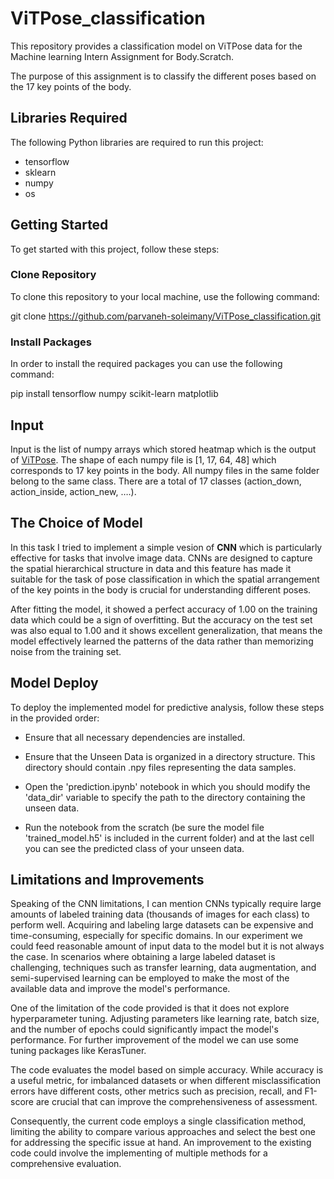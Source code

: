 # ViTPose_classification
This repository provides a classification model on ViTPose data for the Machine learning Intern Assignment for Body.Scratch.

The purpose of this assignment is to classify the different poses based on the 17 key points of the body.

## Libraries Required

The following Python libraries are required to run this project:

- tensorflow
- sklearn
- numpy
- os


## Getting Started

To get started with this project, follow these steps:

### Clone Repository

To clone this repository to your local machine, use the following command:

git clone https://github.com/parvaneh-soleimany/ViTPose_classification.git

### Install Packages

In order to install the required packages you can use the following command:

pip install tensorflow numpy scikit-learn matplotlib 

## Input
Input is the list of numpy arrays which stored heatmap which is the output of [ViTPose](https://github.com/ViTAE-Transformer/ViTPose). The shape of each numpy file is [1, 17, 64, 48] which corresponds to 17 key points in the body. All numpy files in the same folder belong to the same class. There are a total of 17 classes (action_down, action_inside, action_new, ….). 

## The Choice of Model

In this task I tried to implement a simple vesion of **CNN** which is particularly effective for tasks that involve image data. CNNs are designed to capture the spatial hierarchical structure in data and this feature has made it suitable for the task of pose classification in which the spatial arrangement of the key points in the body is crucial for understanding different poses.

After fitting the model, it showed a perfect accuracy of 1.00 on the training data which could be a sign of overfitting. But the accuracy on the test set was also equal to 1.00 and it shows excellent generalization, that means the model effectively learned the patterns of the data rather than memorizing noise from the training set.

## Model Deploy

To deploy the implemented model for predictive analysis, follow these steps in the provided order:

- Ensure that all necessary dependencies are installed. 

- Ensure that the Unseen Data is organized in a directory structure. This directory should contain .npy files representing the data samples.

- Open the 'prediction.ipynb' notebook in which you should modify the 'data_dir' variable to specify the path to the directory containing the unseen data.

- Run the notebook from the scratch (be sure the model file 'trained_model.h5' is included in the current folder) and at the last cell you can see the predicted class of your unseen data.

## Limitations and Improvements

Speaking of the CNN limitations, I can mention CNNs typically require large amounts of labeled training data (thousands of images for each class) to perform well. Acquiring and labeling large datasets can be expensive and time-consuming, especially for specific domains. In our experiment we could feed reasonable amount of input data to the model but it is not always the case.
In scenarios where obtaining a large labeled dataset is challenging, techniques such as transfer learning, data augmentation, and semi-supervised learning can be employed to make the most of the available data and improve the model's performance. 

One of the limitation of the code provided is that it does not explore hyperparameter tuning. Adjusting parameters like learning rate, batch size, and the number of epochs could significantly impact the model's performance. For further improvement of the model we can use some tuning packages like KerasTuner.

The code evaluates the model based on simple accuracy. While accuracy is a useful metric, for imbalanced datasets or when different misclassification errors have different costs, other metrics such as precision, recall, and F1-score are crucial that can improve the comprehensiveness of assessment.

Consequently, the current code employs a single classification method, limiting the ability to compare various approaches and select the best one for addressing the specific issue at hand. An improvement to the existing code could involve the implementing of multiple methods for a comprehensive evaluation.


